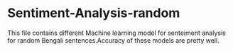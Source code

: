 # Sentiment-Analysis-random
This file contains different Machine learning model for senteiment analysis for random Bengali sentences.Accuracy of these models are pretty well.
